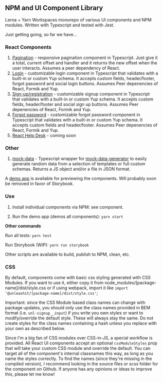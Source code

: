 ## NPM and UI Component Library

Lerna + Yarn Workspaces monorepo of various UI components and NPM modules. Written with Typescript and tested with Jest.

Just getting going, so far we have...

### React Components
1. [Pagination](https://github.com/unleashit/npm-library/tree/master/packages/pagination) - responsive pagination component in Typescript. Just give it a total, current offset and handler and it returns the new offset when the user interacts. Assumes a peer dependency of React.
2. [Login](https://github.com/unleashit/npm-library/tree/master/packages/login) - customizable login component in Typescript that validates with a built-in or custom Yup schema. It accepts custom fields, header/footer, forgot password and social login buttons. Assumes Peer depenencies of React, Formik and Yup. 
3. [Sign-up/registration](https://github.com/unleashit/npm-library/tree/master/packages/signup) - customizable signup component in Typescript that validates with a built-in or custom Yup schema. It accepts custom fields, header/footer and social sign up buttons. Assumes Peer depenencies of React, Formik and Yup.
4. [Forgot password](https://github.com/unleashit/npm-library/tree/master/packages/forgotPassword) - customizable forgot password component in Typescript that validates with a built-in or custom Yup schema. It accepts custom fields and header/footer. Assumes Peer depenencies of React, Formik and Yup.
5. [React Help Desk](https://github.com/unleashit/npm-library) - coming soon

### Other
1. [mock-data](https://github.com/unleashit/npm-library/tree/master/packages/mockData) - Typescript wrapper for [mock-data-generator](https://github.com/danibram/mocker-data-generator) to easily generate random data from a selection of templates or full custom schemas. Returns a JS object and/or a file in JSON format.

A [demo app](https://github.com/unleashit/npm-library/tree/master/packages/demos) is available for previewing the components. Will probably soon be removed in favor of Storybook.

### Use

1. Install individual components via NPM: see component.

2. Run the demo app (demos all components): `yarn start`

**Other commands**

Run all tests: `yarn test`

Run Storybook (WIP): `yarn run storybook`

Other scripts are available to build, publish to NPM, clean, etc.

### CSS

By default, components come with basic css styling generated with CSS Modules. If you want to use it, either copy it from node_modules/[package-name]/dist/style.css or if using webpack, import it like `import '@unleashit/[package-name]/dist/style.css'`;

Important: since the CSS Module based class names can change with package updates, you should only use the class names provided in BEM format (i.e. `unl-signup__input`) if you write you own styles or want to modify/override the default style. These will always stay the same. Do not create styles for the class names containing a hash unless you replace with your own as described below.

Since I'm a big fan of CSS modules over CSS-in-JS, a special workflow is provided. All React UI components accept an optional `cssModuleStyles` prop that will take your custom CSS module and override the default. You can target all of the component's internal classnames this way, as long as you name the styles correctly. To find the names (since they're missing in the compiled version), I recommend looking in the source files or scss folder for the component on Github. If anyone has any opinions or ideas to improve this, please let me know!
